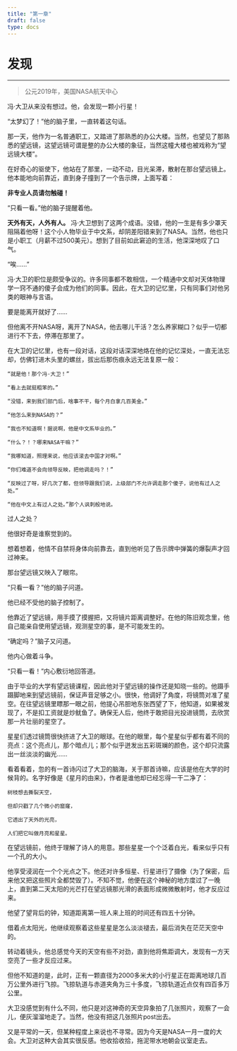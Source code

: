 ```yaml
---
title: "第一章"
draft: false
type: docs
---
```


# 发现

----

> 公元2019年，美国NASA航天中心

冯·大卫从来没有想过。他，会发现一颗小行星！

“太梦幻了！”他的脑子里，一直转着这句话。

那一天，他作为一名普通职工，又踏进了那熟悉的办公大楼。当然，也望见了那熟悉的望远镜，这望远镜可谓是整的办公大楼的象征，当然这幢大楼也被戏称为“望远镜大楼”。

在好奇心的驱使下，他站在了那里，一动不动，目光呆滞，散射在那台望远镜上。他本能地向前靠近，直到身子撞到了一个告示牌，上面写着：

**非专业人员请勿触碰！**

“只看一看。”他的脑子提醒着他。

**天外有天，人外有人。** 冯·大卫想到了这两个成语。没错，他的一生是有多少罩天阻隔着他呀！这个小人物毕业于中文系，却阴差阳错来到了NASA。当然，他也只是小职工（月薪不过500美元）。想到了目前如此窘迫的生活，他深深地叹了口气。

“唉……”

冯·大卫的职位是颇受争议的。许多同事都不敢相信，一个精通中文却对天体物理学一窍不通的傻子会成为他们的同事。因此，在大卫的记忆里，只有同事们对他另类的眼神与言语。

要是能离开就好了……

但他离不开NASA呀，离开了NASA，他去哪儿干活？怎么养家糊口？似乎一切都进行不下去，停滞在那里了。

在大卫的记忆里，也有一段对话，这段对话深深地烙在他的记忆深处，一直无法忘却，仿佛钉进木头里的螺丝，拔出后那伤痕永远无法复原一般：

```
“就是他！那个冯·大卫！”

“看上去就挺粗笨的。”

“没错，来到我们部门后，啥事不干，每个月白拿几百美金。”

“他怎么来到NASA的？”

“我也不知道啊！据说啊，他是中文系毕业的。”

“什么？！？哪来NASA干嘛？”

“我哪知道，照理来说，他应该滚去中国才对啊。”

“你们难道不会向领导反映，把他调走吗？！”

“反映过了呀，好几次了都，但领导跟我们说，上级部门不允许调走那个傻子，说他有过人之处。”

“他在中文上有过人之处。”那个人讽刺般地说。
```

过人之处？

他很好奇是谁察觉到的。

想着想着，他情不自禁将身体向前靠去，直到他听见了告示牌中弹簧的爆裂声才回过神来。

那台望远镜又映入了眼帘。

“只看一看？”他的脑子问道。

他已经不受他的脑子控制了。

他靠近了望远镜，用手摸了摸握把，又将镜片距离调整好。在他的陈旧观念里，他自己能亲自使用望远镜，观测星空的事，是不可能发生的。

“确定吗？”脑子又问道。

他内心做着斗争。

“只看一看！”内心敷衍地回答道。

由于毕业的大学有望远镜课程，因此他对于望远镜的操作还是知晓一些的。他蹑手蹑脚地来到望远镜前，保证声音足够之小。很快，他调好了角度，将镜筒对准了星空。在往望远镜里瞟那一眼之前，他提心吊胆地东张西望了下，他知道，如果被发现了，不是扣工资就是炒鱿鱼了。确保无人后，他终于敢把目光投进镜筒，去欣赏那一片壮丽的星空了。

星星们透过镜筒很快挤进了大卫的眼球。在他的眼里，每个星星似乎都有着不同的亮点：这个亮点儿，那个暗点儿；那个似乎迸发出五彩斑斓的颜色，这个却只流露出一丝淡淡的幽光……

看着看着，忽的有一首诗闪过了大卫的脑海，关于那首诗嘛，应该是他在大学的时候背的。名字好像是《星月的由来》，作者是谁他却已经忘得一干二净了：

```
树枝想去撕裂天空，

但却只戳了几个微小的窟窿，

它透出了天外的光亮，

人们把它叫做月亮和星星。
```

在望远镜前，他终于理解了诗人的用意。那些星星一个个泛着白光，看来似乎只有一个孔的大小。

他享受浸润在一个个光点之下。他还对许多恒星、行星进行了摄像（为了保密，后来他又把这些照片全都焚毁了）。不知不觉，他便在这个神秘的地方度过了一晚上，直到第二天太阳的光芒打在望远镜那光滑的表面形成微微散射时，他才反应过来。

他望了望背后的钟，知道距离第一班人来上班的时间还有四五十分钟。

借着点太阳光，他继续观察着这些星星是怎么淡淡褪去，最后消失在茫茫天空中的。

转动着镜头，他总感觉今天的天空有些不对劲，直到他将焦距调大，发现有一方天空亮了一些才反应过来。

但他不知道的是，此时，正有一颗直径为2000多米大的小行星正在距离地球几百万公里外进行飞掠。飞掠轨道与赤道夹角为三十多度，飞掠轨道近点仅有四百多万公里。

大卫没感觉到有什么不同，他只是对这神奇的天空异象拍了几张照片，观察了一会儿，便灰溜溜地走了。当然，他没有把这几张照片post出去。

又是平常的一天，但某种程度上来说也不寻常。因为今天是NASA一月一度的大会。大卫对这种大会其实很反感。他收拾收拾，拖泥带水地朝会议室走去。